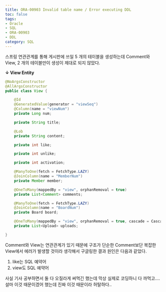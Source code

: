 ```yaml
---
title: ORA-00903 Invalid table name / Error executing DDL
toc: false
tags:
- Oracle
- SQL
- ORA-00903
- DDL
category: SQL
---
```


스프링 연관관계를 통해 게시판에 쓰일 5 개의 테이블을 생성하는데 Comment와 View, 2 개의 테이블만이 생성이 제대로 되지 않았다.



 **↓ View Entity**

```java
@NoArgsConstructor
@AllArgsConstructor
public class View {

    @Id
    @GeneratedValue(generator = "viewSeq")
    @Column(name = "viewNum")
    private Long num;

    private String title;

    @Lob
    private String content;

    private int like;

    private int unlike;

    private int activation;

    @ManyToOne(fetch = FetchType.LAZY)
    @JoinColumn(name = "MemberNum")
    private Member member;

    @OneToMany(mappedBy = "view", orphanRemoval = true)
    private List<Comment> comments;

    @ManyToOne(fetch = FetchType.LAZY)
    @JoinColumn(name = "BoardNum")
    private Board board;

    @OneToMany(mappedBy = "view", orphanRemoval = true, cascade = CascadeType.ALL)
    private List<Upload> uploads;

}
```

Comment와 View는 연관관계가 있기 때문에 구조가 단순한 Comment보단 복잡한 View에서 에러가 발생할 것이라 생각해서 구글링한 결과 원인은 다음과 같았다.

1. like는 SQL 예약어
2. view도 SQL 예약어

사실 기사 공부하면서 둘 다 오질라게 써먹긴 했는데 막상 실제로 코딩하니 다 까먹고.... 설마 이것 때문이겠어 했는데 진짜 이것 때문이라 허탈하다..
